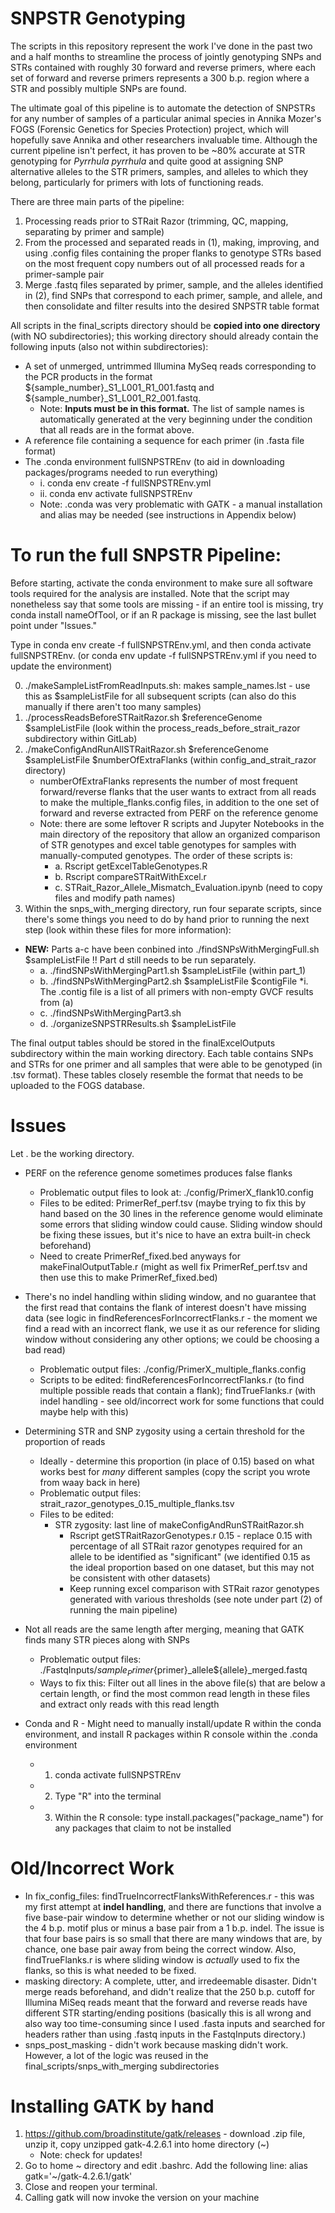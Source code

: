 # SNPSTR Genotyping

The scripts in this repository represent the work I've done in the past two and a half months to streamline the process of jointly genotyping SNPs and STRs contained with roughly 30 forward and reverse primers, where each set of forward and reverse primers represents a 300 b.p. region where a STR and possibly multiple SNPs are found.

The ultimate goal of this pipeline is to automate the detection of SNPSTRs for any number of samples of a particular animal species in Annika Mozer's FOGS (Forensic Genetics for Species Protection) project, which will hopefully save Annika and other researchers invaluable time. Although the current pipeline isn't perfect, it has proven to be ~80% accurate at STR genotyping for *Pyrrhula pyrrhula* and quite good at assigning SNP alternative alleles to the STR primers, samples, and alleles to which they belong, particularly for primers with lots of functioning reads. 

There are three main parts of the pipeline:
1. Processing reads prior to STRait Razor (trimming, QC, mapping, separating by primer and sample)
2. From the processed and separated reads in (1), making, improving, and using .config files containing the proper flanks to genotype STRs based on the most frequent copy numbers out of all processed reads for a primer-sample pair
3. Merge .fastq files separated by primer, sample, and the alleles identified in (2), find SNPs that correspond to each primer, sample, and allele, and then consolidate and filter results into the desired SNPSTR table format

All scripts in the final_scripts directory should be **copied into one directory** (with NO subdirectories); this working directory should already contain the following inputs (also not within subdirectories):
* A set of unmerged, untrimmed Illumina MySeq reads corresponding to the PCR products in the format ${sample_number}_S1_L001_R1_001.fastq and ${sample_number}_S1_L001_R2_001.fastq.
    * Note: **Inputs must be in this format.**  The list of sample names is automatically generated at the very beginning under the condition that all reads are in the format above.
* A reference file containing a sequence for each primer (in .fasta file format)
* The .conda environment fullSNPSTREnv (to aid in downloading packages/programs needed to run everything)
    * i. conda env create -f fullSNPSTREnv.yml
    * ii. conda env activate fullSNPSTREnv
    * Note: .conda was very problematic with GATK - a manual installation and alias may be needed (see instructions in Appendix below)



# To run the full SNPSTR Pipeline:
Before starting, activate the conda environment to make sure all software tools required for the analysis are installed. Note that the script may nonetheless say that some tools are missing - if an entire tool is missing, try conda install nameOfTool, or if an R package is missing, see the last bullet point under "Issues."

Type in conda env create -f fullSNPSTREnv.yml, and then conda activate fullSNPSTREnv. (or conda env update -f fullSNPSTREnv.yml if you need to update the environment)

0. ./makeSampleListFromReadInputs.sh: makes sample_names.lst - use this as $sampleListFile for all subsequent scripts (can also do this manually if there aren't too many samples) 
1. ./processReadsBeforeSTRaitRazor.sh $referenceGenome $sampleListFile (look within the process_reads_before_strait_razor subdirectory within GitLab)
2. ./makeConfigAndRunAllSTRaitRazor.sh $referenceGenome $sampleListFile $numberOfExtraFlanks (within config_and_strait_razor directory)
    * numberOfExtraFlanks represents the number of most frequent forward/reverse flanks that the user wants to extract from all reads to make the multiple_flanks.config files, in addition to the one set of forward and reverse extracted from PERF on the reference genome
    * Note: there are some leftover R scripts and Jupyter Notebooks in the main directory of the repository that allow an organized comparison of STR genotypes and excel table genotypes for samples with manually-computed genotypes. The order of these scripts is:
        * a. Rscript getExcelTableGenotypes.R
        * b. Rscript compareSTRaitWithExcel.r
        * c. STRait_Razor_Allele_Mismatch_Evaluation.ipynb (need to copy files and modify path names)
3. Within the snps_with_merging directory, run four separate scripts, since there's some things you need to do by hand prior to running the next step (look within these files for more information):

* **NEW:** Parts a-c have been conbined into ./findSNPsWithMergingFull.sh $sampleListFile !! Part d still needs to be run separately. 
    * a. ./findSNPsWithMergingPart1.sh $sampleListFile (within part_1)
    * b. ./findSNPsWithMergingPart2.sh $sampleListFile $contigFile 
        *i. The .contig file is a list of all primers with non-empty GVCF results from (a)
    * c.  ./findSNPsWithMergingPart3.sh
    * d. ./organizeSNPSTRResults.sh $sampleListFile

The final output tables should be stored in the finalExcelOutputs subdirectory within the main working directory. Each table contains SNPs and STRs for one primer and all samples that were able to be genotyped (in .tsv format). These tables closely resemble the format that needs to be uploaded to the FOGS database.

# Issues

Let . be the working directory.

* PERF on the reference genome sometimes produces false flanks
    * Problematic output files to look at: ./config/PrimerX_flank10.config
    * Files to be edited: PrimerRef_perf.tsv (maybe trying to fix this by hand based on the 30 lines in the reference genome would eliminate some errors that sliding window could cause. Sliding window should be fixing these issues, but it's nice to have an extra built-in check beforehand)
    * Need to create PrimerRef_fixed.bed anyways for makeFinalOutputTable.r (might as well fix PrimerRef_perf.tsv and then use this to make PrimerRef_fixed.bed)

* There's no indel handling within sliding window, and no guarantee that the first read that contains the flank of interest doesn't have missing data (see logic in findReferencesForIncorrectFlanks.r - the moment we find a read with an incorrect flank, we use it as our reference for sliding window without considering any other options; we could be choosing a bad read)
    * Problematic output files: ./config/PrimerX_multiple_flanks.config
    * Scripts to be edited: findReferencesForIncorrectFlanks.r (to find multiple possible reads that contain a flank); findTrueFlanks.r (with indel handling - see old/incorrect work for some functions that could maybe help with this)
    
* Determining STR and SNP zygosity using a certain threshold for the proportion of reads
    * Ideally - determine this proportion (in place of 0.15) based on what works best for *many* different samples (copy the script you wrote from waay back in here)
    * Problematic output files: strait_razor_genotypes_0.15_multiple_flanks.tsv
    * Files to be edited: 
        * STR zygosity: last line of makeConfigAndRunSTRaitRazor.sh
            * Rscript getSTRaitRazorGenotypes.r 0.15 - replace 0.15 with percentage of all STRait razor genotypes required for an allele to be identified as "significant" (we identified 0.15 as the ideal proportion based on one dataset, but this may not be consistent with other datasets)
            * Keep running excel comparison with STRait razor genotypes generated with various thresholds (see note under part (2) of running the main pipeline)


* Not all reads are the same length after merging, meaning that GATK finds many STR pieces along with SNPs
    * Problematic output files: ./FastqInputs/${sample}_Primer${primer}_allele${allele}_merged.fastq
    * Ways to fix this: Filter out all lines in the above file(s) that are below a certain length, or find the most common read length in these files and extract only reads with this read length 

* Conda and R - Might need to manually install/update R within the conda environment, and install R packages within R console within the .conda environment
    * 1. conda activate fullSNPSTREnv
    * 2. Type "R" into the terminal
    * 3. Within the R console: type install.packages("package_name") for any packages that claim to not be installed


# Old/Incorrect Work
* In fix_config_files: findTrueIncorrectFlanksWithReferences.r	- this was my first attempt at **indel handling**, and there are functions that involve a five base-pair window to determine whether or not our sliding window is the 4 b.p. motif plus or minus a base pair from a 1 b.p. indel. The issue is that four base pairs is so small that there are many windows that are, by chance, one base pair away from being the correct window. Also, findTrueFlanks.r is where sliding window is *actually* used to fix the flanks, so this is what needed to be fixed.
* masking directory: A complete, utter, and irredeemable disaster. Didn't merge reads beforehand, and didn't realize that the 250 b.p. cutoff for Illumina MiSeq reads meant that the forward and reverse reads have different STR starting/ending positions (basically this is all wrong and also way too time-consuming since I used .fasta inputs and searched for headers rather than using .fastq inputs in the FastqInputs directory.)
* snps_post_masking - didn't work because masking didn't work. However, a lot of the logic was reused in the final_scripts/snps_with_merging subdirectories

# Installing GATK by hand
1. https://github.com/broadinstitute/gatk/releases - download .zip file, unzip it, copy unzipped gatk-4.2.6.1 into home directory (~) 
    * Note: check for updates!
2. Go to home ~ directory and edit .bashrc. Add the following line: alias gatk='~/gatk-4.2.6.1/gatk'
3. Close and reopen your terminal.
4. Calling gatk will now invoke the version on your machine

